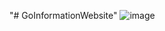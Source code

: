 "# GoInformationWebsite" 
![image]([https://github.com/ianSama0217/GoInformationWebsite/blob/main/images/background.png](https://github.com/ianSama0217/GoInformationWebsite/blob/main/images/go-equipment.png))
